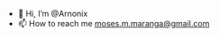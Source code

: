 - 👋 Hi, I’m @Arnonix
- 📫 How to reach me moses.m.maranga@gmail.com

<!---
Arnonix/Arnonix is a ✨ special ✨ repository because its `README.md` (this file) appears on your GitHub profile.
You can click the Preview link to take a look at your changes.
--->
